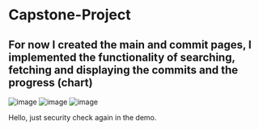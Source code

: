 # Capstone-Project

## For now I created the main and commit pages, I implemented the functionality of searching, fetching and displaying the commits and the progress (chart)

![image](https://github.com/user-attachments/assets/f7a2026d-2a4c-4445-a9a2-177f25bf2778)
![image](https://github.com/user-attachments/assets/1e429198-1219-4803-8f04-58fb4aa01896)
![image](https://github.com/user-attachments/assets/6df9403a-bfe9-4f8c-b35b-eb6f6f486688)


Hello, just security check again in the demo.
